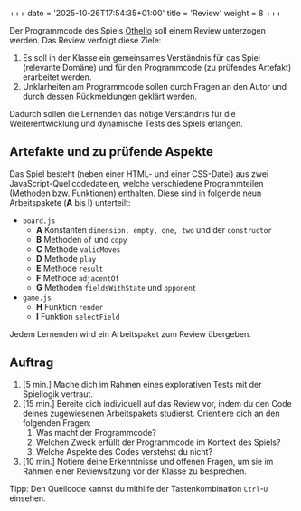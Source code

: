 +++
date = '2025-10-26T17:54:35+01:00'
title = 'Review'
weight = 8
+++

Der Programmcode des Spiels [Othello](/othello) soll einem Review unterzogen werden. Das Review verfolgt diese Ziele:

1. Es soll in der Klasse ein gemeinsames Verständnis für das Spiel (relevante Domäne) und für den Programmcode (zu prüfendes Artefakt) erarbeitet werden.
2. Unklarheiten am Programmcode sollen durch Fragen an den Autor und durch dessen Rückmeldungen geklärt werden.

Dadurch sollen die Lernenden das nötige Verständnis für die Weiterentwicklung und dynamische Tests des Spiels erlangen.

## Artefakte und zu prüfende Aspekte

Das Spiel besteht (neben einer HTML- und einer CSS-Datei) aus zwei JavaScript-Quellcodedateien, welche verschiedene Programmteilen (Methoden bzw. Funktionen) enthalten. Diese sind in folgende neun Arbeitspakete (**A** bis **I**) unterteilt:

- `board.js`
    - **A** Konstanten `dimension, empty, one, two` und der `constructor`
    - **B** Methoden `of` und `copy`
    - **C** Methode `validMoves`
    - **D** Methode `play`
    - **E** Methode `result`
    - **F** Methode `adjacentOf`
    - **G** Methoden `fieldsWithState` und `opponent`
- `game.js`
    - **H** Funktion `render`
    - **I** Funktion `selectField`

Jedem Lernenden wird ein Arbeitspaket zum Review übergeben.

## Auftrag

1. [5 min.] Mache dich im Rahmen eines explorativen Tests mit der Spiellogik vertraut.
2. [15 min.] Bereite dich individuell auf das Review vor, indem du den Code deines zugewiesenen Arbeitspakets studierst. Orientiere dich an den folgenden Fragen:
    1. Was macht der Programmcode?
    2. Welchen Zweck erfüllt der Programmcode im Kontext des Spiels?
    3. Welche Aspekte des Codes verstehst du nicht?
3. [10 min.] Notiere deine Erkenntnisse und offenen Fragen, um sie im Rahmen einer Reviewsitzung vor der Klasse zu besprechen.

Tipp: Den Quellcode kannst du mithilfe der Tastenkombination `Ctrl`-`U` einsehen.